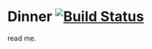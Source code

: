 # Dinner [![Build Status](https://travis-ci.org/suloginscene/dinner.svg?branch=master)](https://travis-ci.org/suloginscene/dinner)

read me.